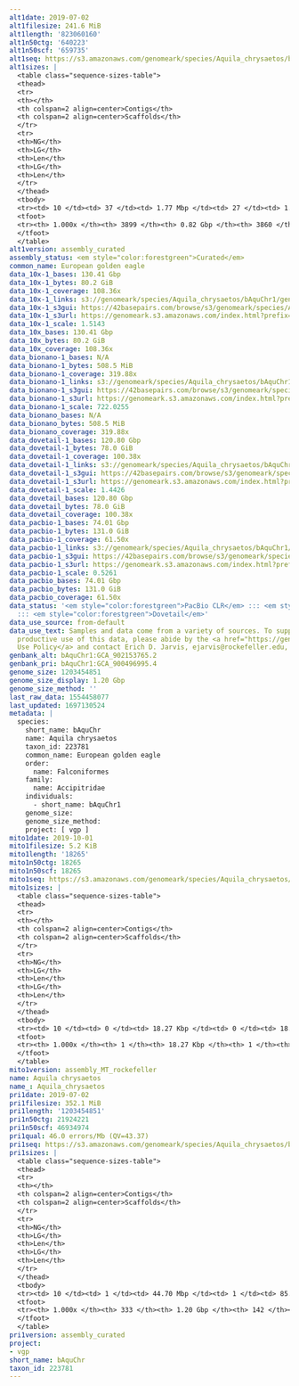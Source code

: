 ```yaml
---
alt1date: 2019-07-02
alt1filesize: 241.6 MiB
alt1length: '823060160'
alt1n50ctg: '640223'
alt1n50scf: '659735'
alt1seq: https://s3.amazonaws.com/genomeark/species/Aquila_chrysaetos/bAquChr1/assembly_curated/bAquChr1.alt.cur.20190702.fasta.gz
alt1sizes: |
  <table class="sequence-sizes-table">
  <thead>
  <tr>
  <th></th>
  <th colspan=2 align=center>Contigs</th>
  <th colspan=2 align=center>Scaffolds</th>
  </tr>
  <tr>
  <th>NG</th>
  <th>LG</th>
  <th>Len</th>
  <th>LG</th>
  <th>Len</th>
  </tr>
  </thead>
  <tbody>
  <tr><td> 10 </td><td> 37 </td><td> 1.77 Mbp </td><td> 27 </td><td> 1.89 Mbp </td></tr><tr><td> 20 </td><td> 90 </td><td> 1.35 Mbp </td><td> 76 </td><td> 1.45 Mbp </td></tr><tr><td> 30 </td><td> 160 </td><td> 1.04 Mbp </td><td> 143 </td><td> 1.08 Mbp </td></tr><tr><td> 40 </td><td> 251 </td><td> 0.81 Mbp </td><td> 231 </td><td> 0.84 Mbp </td></tr><tr style="background-color:#cccccc;"><td> 50 </td><td> 363 </td><td> 0.64 Mbp </td><td> 340 </td><td> 0.66 Mbp </td></tr><tr><td> 60 </td><td> 511 </td><td> 485.40 Kbp </td><td> 485 </td><td> 493.71 Kbp </td></tr><tr><td> 70 </td><td> 708 </td><td> 361.17 Kbp </td><td> 679 </td><td> 364.88 Kbp </td></tr><tr><td> 80 </td><td> 997 </td><td> 220.16 Kbp </td><td> 965 </td><td> 222.00 Kbp </td></tr><tr><td> 90 </td><td> 1615 </td><td> 76.63 Kbp </td><td> 1577 </td><td> 76.83 Kbp </td></tr><tr><td> 100 </td><td> 3898 </td><td> 974  bp </td><td> 3859 </td><td> 974  bp </td></tr></tbody>
  <tfoot>
  <tr><th> 1.000x </th><th> 3899 </th><th> 0.82 Gbp </th><th> 3860 </th><th> 0.82 Gbp </th></tr>
  </tfoot>
  </table>
alt1version: assembly_curated
assembly_status: <em style="color:forestgreen">Curated</em>
common_name: European golden eagle
data_10x-1_bases: 130.41 Gbp
data_10x-1_bytes: 80.2 GiB
data_10x-1_coverage: 108.36x
data_10x-1_links: s3://genomeark/species/Aquila_chrysaetos/bAquChr1/genomic_data/10x/<br>
data_10x-1_s3gui: https://42basepairs.com/browse/s3/genomeark/species/Aquila_chrysaetos/bAquChr1/genomic_data/10x/
data_10x-1_s3url: https://genomeark.s3.amazonaws.com/index.html?prefix=species/Aquila_chrysaetos/bAquChr1/genomic_data/10x/
data_10x-1_scale: 1.5143
data_10x_bases: 130.41 Gbp
data_10x_bytes: 80.2 GiB
data_10x_coverage: 108.36x
data_bionano-1_bases: N/A
data_bionano-1_bytes: 508.5 MiB
data_bionano-1_coverage: 319.88x
data_bionano-1_links: s3://genomeark/species/Aquila_chrysaetos/bAquChr1/genomic_data/bionano/<br>
data_bionano-1_s3gui: https://42basepairs.com/browse/s3/genomeark/species/Aquila_chrysaetos/bAquChr1/genomic_data/bionano/
data_bionano-1_s3url: https://genomeark.s3.amazonaws.com/index.html?prefix=species/Aquila_chrysaetos/bAquChr1/genomic_data/bionano/
data_bionano-1_scale: 722.0255
data_bionano_bases: N/A
data_bionano_bytes: 508.5 MiB
data_bionano_coverage: 319.88x
data_dovetail-1_bases: 120.80 Gbp
data_dovetail-1_bytes: 78.0 GiB
data_dovetail-1_coverage: 100.38x
data_dovetail-1_links: s3://genomeark/species/Aquila_chrysaetos/bAquChr1/genomic_data/dovetail/<br>
data_dovetail-1_s3gui: https://42basepairs.com/browse/s3/genomeark/species/Aquila_chrysaetos/bAquChr1/genomic_data/dovetail/
data_dovetail-1_s3url: https://genomeark.s3.amazonaws.com/index.html?prefix=species/Aquila_chrysaetos/bAquChr1/genomic_data/dovetail/
data_dovetail-1_scale: 1.4426
data_dovetail_bases: 120.80 Gbp
data_dovetail_bytes: 78.0 GiB
data_dovetail_coverage: 100.38x
data_pacbio-1_bases: 74.01 Gbp
data_pacbio-1_bytes: 131.0 GiB
data_pacbio-1_coverage: 61.50x
data_pacbio-1_links: s3://genomeark/species/Aquila_chrysaetos/bAquChr1/genomic_data/pacbio/<br>
data_pacbio-1_s3gui: https://42basepairs.com/browse/s3/genomeark/species/Aquila_chrysaetos/bAquChr1/genomic_data/pacbio/
data_pacbio-1_s3url: https://genomeark.s3.amazonaws.com/index.html?prefix=species/Aquila_chrysaetos/bAquChr1/genomic_data/pacbio/
data_pacbio-1_scale: 0.5261
data_pacbio_bases: 74.01 Gbp
data_pacbio_bytes: 131.0 GiB
data_pacbio_coverage: 61.50x
data_status: '<em style="color:forestgreen">PacBio CLR</em> ::: <em style="color:forestgreen">10x</em>
  ::: <em style="color:forestgreen">Dovetail</em>'
data_use_source: from-default
data_use_text: Samples and data come from a variety of sources. To support fair and
  productive use of this data, please abide by the <a href="https://genome10k.soe.ucsc.edu/data-use-policies/">Data
  Use Policy</a> and contact Erich D. Jarvis, ejarvis@rockefeller.edu, with any questions.
genbank_alt: bAquChr1:GCA_902153765.2
genbank_pri: bAquChr1:GCA_900496995.4
genome_size: 1203454851
genome_size_display: 1.20 Gbp
genome_size_method: ''
last_raw_data: 1554458077
last_updated: 1697130524
metadata: |
  species:
    short_name: bAquChr
    name: Aquila chrysaetos
    taxon_id: 223781
    common_name: European golden eagle
    order:
      name: Falconiformes
    family:
      name: Accipitridae
    individuals:
      - short_name: bAquChr1
    genome_size:
    genome_size_method:
    project: [ vgp ]
mito1date: 2019-10-01
mito1filesize: 5.2 KiB
mito1length: '18265'
mito1n50ctg: 18265
mito1n50scf: 18265
mito1seq: https://s3.amazonaws.com/genomeark/species/Aquila_chrysaetos/bAquChr1/assembly_MT_rockefeller/bAquChr1.MT.20191001.fasta.gz
mito1sizes: |
  <table class="sequence-sizes-table">
  <thead>
  <tr>
  <th></th>
  <th colspan=2 align=center>Contigs</th>
  <th colspan=2 align=center>Scaffolds</th>
  </tr>
  <tr>
  <th>NG</th>
  <th>LG</th>
  <th>Len</th>
  <th>LG</th>
  <th>Len</th>
  </tr>
  </thead>
  <tbody>
  <tr><td> 10 </td><td> 0 </td><td> 18.27 Kbp </td><td> 0 </td><td> 18.27 Kbp </td></tr><tr><td> 20 </td><td> 0 </td><td> 18.27 Kbp </td><td> 0 </td><td> 18.27 Kbp </td></tr><tr><td> 30 </td><td> 0 </td><td> 18.27 Kbp </td><td> 0 </td><td> 18.27 Kbp </td></tr><tr><td> 40 </td><td> 0 </td><td> 18.27 Kbp </td><td> 0 </td><td> 18.27 Kbp </td></tr><tr style="background-color:#cccccc;"><td> 50 </td><td> 0 </td><td style="background-color:#ff8888;"> 18.27 Kbp </td><td> 0 </td><td style="background-color:#ff8888;"> 18.27 Kbp </td></tr><tr><td> 60 </td><td> 0 </td><td> 18.27 Kbp </td><td> 0 </td><td> 18.27 Kbp </td></tr><tr><td> 70 </td><td> 0 </td><td> 18.27 Kbp </td><td> 0 </td><td> 18.27 Kbp </td></tr><tr><td> 80 </td><td> 0 </td><td> 18.27 Kbp </td><td> 0 </td><td> 18.27 Kbp </td></tr><tr><td> 90 </td><td> 0 </td><td> 18.27 Kbp </td><td> 0 </td><td> 18.27 Kbp </td></tr><tr><td> 100 </td><td> 0 </td><td> 18.27 Kbp </td><td> 0 </td><td> 18.27 Kbp </td></tr></tbody>
  <tfoot>
  <tr><th> 1.000x </th><th> 1 </th><th> 18.27 Kbp </th><th> 1 </th><th> 18.27 Kbp </th></tr>
  </tfoot>
  </table>
mito1version: assembly_MT_rockefeller
name: Aquila chrysaetos
name_: Aquila_chrysaetos
pri1date: 2019-07-02
pri1filesize: 352.1 MiB
pri1length: '1203454851'
pri1n50ctg: 21924221
pri1n50scf: 46934974
pri1qual: 46.0 errors/Mb (QV=43.37)
pri1seq: https://s3.amazonaws.com/genomeark/species/Aquila_chrysaetos/bAquChr1/assembly_curated/bAquChr1.pri.cur.20190702.fasta.gz
pri1sizes: |
  <table class="sequence-sizes-table">
  <thead>
  <tr>
  <th></th>
  <th colspan=2 align=center>Contigs</th>
  <th colspan=2 align=center>Scaffolds</th>
  </tr>
  <tr>
  <th>NG</th>
  <th>LG</th>
  <th>Len</th>
  <th>LG</th>
  <th>Len</th>
  </tr>
  </thead>
  <tbody>
  <tr><td> 10 </td><td> 1 </td><td> 44.70 Mbp </td><td> 1 </td><td> 85.46 Mbp </td></tr><tr><td> 20 </td><td> 4 </td><td> 39.34 Mbp </td><td> 2 </td><td> 83.00 Mbp </td></tr><tr><td> 30 </td><td> 8 </td><td> 28.56 Mbp </td><td> 4 </td><td> 77.27 Mbp </td></tr><tr><td> 40 </td><td> 12 </td><td> 25.77 Mbp </td><td> 5 </td><td> 76.62 Mbp </td></tr><tr style="background-color:#cccccc;"><td> 50 </td><td> 18 </td><td style="background-color:#88ff88;"> 21.92 Mbp </td><td> 8 </td><td style="background-color:#88ff88;"> 46.93 Mbp </td></tr><tr><td> 60 </td><td> 23 </td><td> 19.66 Mbp </td><td> 10 </td><td> 43.95 Mbp </td></tr><tr><td> 70 </td><td> 30 </td><td> 14.80 Mbp </td><td> 13 </td><td> 41.79 Mbp </td></tr><tr><td> 80 </td><td> 40 </td><td> 10.43 Mbp </td><td> 17 </td><td> 29.70 Mbp </td></tr><tr><td> 90 </td><td> 54 </td><td> 6.76 Mbp </td><td> 21 </td><td> 24.76 Mbp </td></tr><tr><td> 100 </td><td> 332 </td><td> 60  bp </td><td> 141 </td><td> 60  bp </td></tr></tbody>
  <tfoot>
  <tr><th> 1.000x </th><th> 333 </th><th> 1.20 Gbp </th><th> 142 </th><th> 1.20 Gbp </th></tr>
  </tfoot>
  </table>
pri1version: assembly_curated
project:
- vgp
short_name: bAquChr
taxon_id: 223781
---
```

